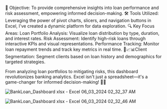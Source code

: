 🎯 Objective: 
To provide comprehensive insights into loan performance and risk assessment, empowering informed decision-making.
🛠️ Tools Utilized: 
Leveraging the power of pivot charts, slicers, and navigation buttons in Excel, I've created a dynamic platform for data exploration.
🔍 Key Focus Areas:
Loan Portfolio Analysis: Visualize loan distribution by type, duration, and interest rates.
Risk Assessment: Identify high-risk loans through interactive KPIs and visual representations.
Performance Tracking: Monitor loan repayment trends and track key metrics in real time.
🚻📈📊Client Segmentation: 
Segment clients based on loan history and demographics for targeted strategies.

From analyzing loan portfolios to mitigating risks, this dashboard revolutionizes banking analytics. Excel isn't just a spreadsheet—it's a game-changer for informed decision-making! 💼💡

![BankLoan_Dashboard xlsx - Excel 06_03_2024 02_32_37 AM](https://github.com/27DEBAPRIYA/Bank_Loan_Report_Excel/assets/102849901/8e108def-355c-4c49-a237-2aa530604a0d)

![BankLoan_Dashboard xlsx - Excel 06_03_2024 02_32_46 AM](https://github.com/27DEBAPRIYA/Bank_Loan_Report_Excel/assets/102849901/2a1aeea8-095d-457e-b2c5-205ed2dd5d48)


